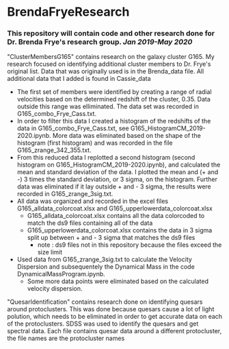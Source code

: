 # BrendaFryeResearch

### This repository will contain code and other research done for Dr. Brenda Frye's research group. *Jan 2019-May 2020*

"ClusterMembersG165" contains research on the galaxy cluster G165. My research focused on identifying additional cluster members to Dr. Frye's original list. Data that was originally used is in the Brenda_data file. All additional data that I added is found in Cassie_data
 * The first set of members were identified by creating a range of radial velocities based on the determined redshift of the cluster, 0.35. Data outside this range was elliminated. The data set was recorded in G165_combo_Frye_Cass.txt.
 * In order to filter this data I created a histogram of the redshifts of the data in G165_combo_Frye_Cass.txt, see G165_HistogramCM_2019-2020.ipynb. More data was eliminated based on the shape of the histogram (first histogram) and was recorded in the file G165_zrange_342_355.txt.
 * From this reduced data I replotted a second histogram (second histogram on G165_HistogramCM_2019-2020.ipynb), and calculated the mean and standard deviation of the data. I plotted the mean and (+ and -) 3 times the standard deviation, or 3 sigma, on the histogram. Further data was eliminated if it lay outside + and - 3 sigma, the results were recorded in G165_zrange_3sig.txt.
 * All data was organized and recorded in the excel files G165_alldata_colorcoat.xlsx and G165_upperlowerdata_colorcoat.xlsx
    * G165_alldata_colorcoat.xlsx contains all the data colorcoded to match the ds9 files containing all of the data
    * G165_upperlowerdata_colorcoat.xlsx contains the data in 3 sigma split up between + and - 3 sigma that matches the ds9 files
        * note : ds9 files not in this repository because the files exceed the size limit
 * Used data from G165_zrange_3sig.txt to calculate the Velocity Dispersion and subsequentely the Dynamical Mass in the code DynamicalMassProgram.ipynb.
    * Some more data points were eliminated based on the calculated velocity dispersion.
 
"QuesarIdentification" contains research done on identifying quesars around protoclusters. This was done because quesars cause a lot of light polution, which needs to be eliminated in order to get accurate data on each of the protoclusters. SDSS was used to identify the quesars and get spectral data. Each file contains quesar data around a different protocluster, the file names are the protocluster names
